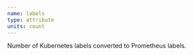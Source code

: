 ```yaml
---
name: labels
type: attribute
units: count
---
```


Number of Kubernetes labels converted to Prometheus labels.